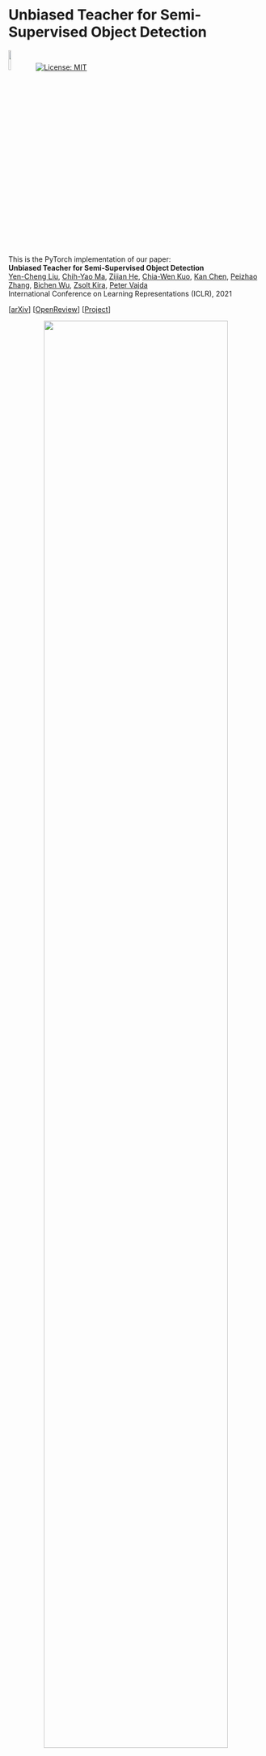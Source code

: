 # Unbiased Teacher for Semi-Supervised Object Detection

<img src="teaser/pytorch-logo-dark.png" width="10%"> [![License: MIT](https://img.shields.io/badge/License-MIT-yellow.svg)](https://opensource.org/licenses/MIT)

This is the PyTorch implementation of our paper: <br>
**Unbiased Teacher for Semi-Supervised Object Detection**<br>
[Yen-Cheng Liu](https://ycliu93.github.io/), [Chih-Yao Ma](https://chihyaoma.github.io/), [Zijian He](https://research.fb.com/people/he-zijian/), [Chia-Wen Kuo](https://sites.google.com/view/chiawen-kuo/home), [Kan Chen](https://kanchen.info/), [Peizhao Zhang](https://scholar.google.com/citations?user=eqQQkM4AAAAJ&hl=en), [Bichen Wu](https://scholar.google.com/citations?user=K3QJPdMAAAAJ&hl=en), [Zsolt Kira](https://www.cc.gatech.edu/~zk15/), [Peter Vajda](https://sites.google.com/site/vajdap)<br>
International Conference on Learning Representations (ICLR), 2021 <br>

[[arXiv](https://arxiv.org/abs/2102.09480)] [[OpenReview](https://openreview.net/forum?id=MJIve1zgR_)] [[Project](https://ycliu93.github.io/projects/unbiasedteacher.html)]

<p align="center">
<img src="teaser/figure_teaser.gif" width="85%">
</p>

# Installation

## Prerequisite

- Linux or macOS with Python ≥ 3.6
- PyTorch ≥ 1.5 and torchvision that matches the PyTorch installation.

## Install PyTorch in Conda env

```shell
# create conda env
conda create -n detectron2 python=3.6
# activate the enviorment
conda activate detectron2
# install PyTorch >=1.5 with GPU
conda install pytorch torchvision -c pytorch
```

## Build Detectron2 from Source

Follow the [INSTALL.md](https://github.com/facebookresearch/detectron2/blob/master/INSTALL.md) to install Detectron2.

## Dataset download

1. Download COCO dataset

```shell
# download images
wget http://images.cocodataset.org/zips/train2017.zip
wget http://images.cocodataset.org/zips/val2017.zip

# download annotations
wget http://images.cocodataset.org/annotations/annotations_trainval2017.zip
```

2. Organize the dataset as following:

```shell
unbiased_teacher/
└── datasets/
    └── coco/
        ├── train2017/
        ├── val2017/
        └── annotations/
        	├── instances_train2017.json
        	└── instances_val2017.json
```

## Training

- Train the Unbiased Teacher under 1% COCO-supervision

```shell
python train_net.py \
      --num-gpus 8 \
      --config configs/coco_supervision/faster_rcnn_R_50_FPN_sup1_run1.yaml \
       SOLVER.IMG_PER_BATCH_LABEL 16 SOLVER.IMG_PER_BATCH_UNLABEL 16
```

- Train the Unbiased Teacher under 2% COCO-supervision

```shell
python train_net.py \
      --num-gpus 8 \
      --config configs/coco_supervision/faster_rcnn_R_50_FPN_sup2_run1.yaml \
       SOLVER.IMG_PER_BATCH_LABEL 16 SOLVER.IMG_PER_BATCH_UNLABEL 16
```

- Train the Unbiased Teacher under 5% COCO-supervision

```shell
python train_net.py \
      --num-gpus 8 \
      --config configs/coco_supervision/faster_rcnn_R_50_FPN_sup5_run1.yaml \
       SOLVER.IMG_PER_BATCH_LABEL 16 SOLVER.IMG_PER_BATCH_UNLABEL 16
```

- Train the Unbiased Teacher under 10% COCO-supervision

```shell
python train_net.py \
      --num-gpus 8 \
      --config configs/coco_supervision/faster_rcnn_R_50_FPN_sup10_run1.yaml \
       SOLVER.IMG_PER_BATCH_LABEL 16 SOLVER.IMG_PER_BATCH_UNLABEL 16
```

- Train the Unbiased Teacher under VOC07 (as labeled set) and VOC12 (as unlabeled set)

```shell
python train_net.py \
      --num-gpus 8 \
      --config configs/voc/voc07_voc12.yaml \
       SOLVER.IMG_PER_BATCH_LABEL 8 SOLVER.IMG_PER_BATCH_UNLABEL 8
```

- Train the Unbiased Teacher under VOC07 (as labeled set) and VOC12+COCO20cls (as unlabeled set)

```shell
python train_net.py \
      --num-gpus 8 \
      --config configs/voc/voc07_voc12coco20.yaml \
       SOLVER.IMG_PER_BATCH_LABEL 8 SOLVER.IMG_PER_BATCH_UNLABEL 8
```

## Resume the training

```shell
python train_net.py \
      --resume \
      --num-gpus 8 \
      --config configs/coco_supervision/faster_rcnn_R_50_FPN_sup10_run1.yaml \
       SOLVER.IMG_PER_BATCH_LABEL 16 SOLVER.IMG_PER_BATCH_UNLABEL 16 MODEL.WEIGHTS <your weight>.pth
```

## Evaluation

```shell
python train_net.py \
      --eval-only \
      --num-gpus 8 \
      --config configs/coco_supervision/faster_rcnn_R_50_FPN_sup10_run1.yaml \
       SOLVER.IMG_PER_BATCH_LABEL 16 SOLVER.IMG_PER_BATCH_UNLABEL 16 MODEL.WEIGHTS <your weight>.pth
```

## Model Weights

For the following COCO-supervision results, we use 16 labeled images + 16 unlabeled images on 8 GPUs (single node).

Faster-RCNN:

|  Model  | Supervision |        Batch size         |  AP   |                                       Model Weights                                        |
| :-----: | :---------: | :-----------------------: | :---: | :----------------------------------------------------------------------------------------: |
| R50-FPN |     1%      | 16 labeled + 16 unlabeled | 20.16 | [link](https://drive.google.com/file/d/1NQs5SrQ2-ODEVn_ZdPU_2xv9mxdY6MPq/view?usp=sharing) |
| R50-FPN |     2%      | 16 labeled + 16 unlabeled | 24.16 | [link](https://drive.google.com/file/d/12q-LB4iDvgXGW50Q-bYOahpalUvO3SIa/view?usp=sharing) |
| R50-FPN |     5%      | 16 labeled + 16 unlabeled | 27.84 | [link](https://drive.google.com/file/d/1IJQeRP9wHPU0J27YTea-y3lIW96bMAUu/view?usp=sharing) |
| R50-FPN |     10%     | 16 labeled + 16 unlabeled | 31.39 | [link](https://drive.google.com/file/d/1U9tnJGvzRFSOnOfIHOnelFmlvEfyayha/view?usp=sharing) |

For the following VOC results, we use 8 labeled images + 8 unlabeled images on 4 GPUs (single node).

VOC:

|  Model  | Labeled set |  Unlabeled set  |       Batch size        | AP50  |  AP   |                                        Model Weights                                         |
| :-----: | :---------: | :-------------: | :---------------------: | :---: | :---: | :------------------------------------------------------------------------------------------: |
| R50-FPN |    VOC07    |      VOC12      | 8 labeled + 8 unlabeled | 80.51 | 54.48 | [link](https://drive.google.com/drive/folders/1Wo7wGZ2t2sLLJ-HmZ46YOeopPwDwHYPL?usp=sharing) |
| R50-FPN |    VOC07    | VOC12+COCO20cls | 8 labeled + 8 unlabeled | 81.71 | 55.79 | [link](https://drive.google.com/drive/folders/1xSY6nTX2n3RzuTw7dOQ_022RRHffJEPP?usp=sharing) |

## FAQ

1. Q: Using the lower batch size and fewer GPUs cannot achieve the results presented in the paper?

- A: We train the model with 32 labeled images + 32 unlabeled images per batch for the results presented in the paper, and using the lower batch size leads to lower accuracy. For example, in the 1% COCO-supervision setting, the model trained with 16 labeled images + 16 unlabeled images achieves 20.16 AP as shown in the following table.

|   Experiment GPUs    |    Batch size per node    |        Batch size         |  AP   |
| :------------------: | :-----------------------: | :-----------------------: | :---: |
| 8 GPUs/node; 4 nodes |  8 labeled + 8 unlabeled  | 32 labeled + 32 unlabeled | 20.75 |
| 8 GPUs/node; 1 node  | 16 labeled + 16 unlabeled | 16 labeled + 16 unlabeled | 20.16 |

1. Q: How to use customized dataset other than COCO and VOC?

- A: Check [issue #10](https://github.com/facebookresearch/unbiased-teacher/issues/10). [Vladimir Fomenko](https://github.com/vlfom) provides a great answer!

3. Q: What is `COCO_supervision.txt`? Could I remove it if I need to use my own dataset?

- A: `COCO_supervision.txt` stores data split of the results we presented in the paper. We did this to make sure the results are reproducible. Also, we found out that the variance across runs is less than 1 mAP, so using other random seed should lead to similar results.

4. Why VOC results in github repo look better than VOC results presented in the paper?

- A: We use COCOevaluator to evalute VOC07-test on paper, while we notice that VOCevaluator has different way to compute AP and results in higher results.

## Citing Unbiased Teacher

If you use Unbiased Teacher in your research or wish to refer to the results published in the paper, please use the following BibTeX entry.

```BibTeX
@inproceedings{liu2021unbiased,
    title={Unbiased Teacher for Semi-Supervised Object Detection},
    author={Liu, Yen-Cheng and Ma, Chih-Yao and He, Zijian and Kuo, Chia-Wen and Chen, Kan and Zhang, Peizhao and Wu, Bichen and Kira, Zsolt and Vajda, Peter},
    booktitle={Proceedings of the International Conference on Learning Representations (ICLR)},
    year={2021},
}
```

Also, if you use Detectron2 in your research, please use the following BibTeX entry.

```BibTeX
@misc{wu2019detectron2,
  author =       {Yuxin Wu and Alexander Kirillov and Francisco Massa and
                  Wan-Yen Lo and Ross Girshick},
  title =        {Detectron2},
  howpublished = {\url{https://github.com/facebookresearch/detectron2}},
  year =         {2019}
}
```

## License

This project is licensed under [MIT License](LICENSE), as found in the LICENSE file.
